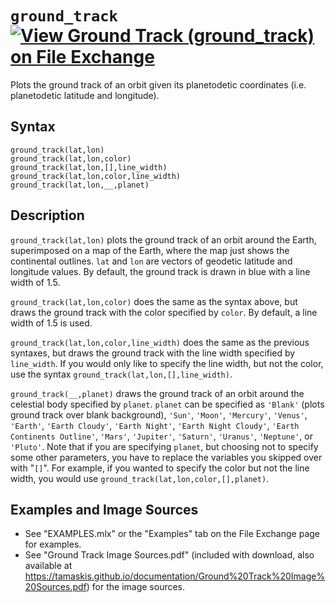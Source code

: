 # `ground_track` [![View Ground Track (ground_track) on File Exchange](https://www.mathworks.com/matlabcentral/images/matlab-file-exchange.svg)](https://www.mathworks.com/matlabcentral/fileexchange/89822-ground-track-ground_track)

Plots the ground track of an orbit given its planetodetic coordinates (i.e. planetodetic latitude and longitude).


## Syntax

`ground_track(lat,lon)`\
`ground_track(lat,lon,color)`\
`ground_track(lat,lon,[],line_width)`\
`ground_track(lat,lon,color,line_width)`\
`ground_track(lat,lon,__,planet)`


## Description

`ground_track(lat,lon)` plots the ground track of an orbit around the Earth, superimposed on a map of the Earth, where the map just shows the continental outlines. `lat` and `lon` are vectors of geodetic latitude and longitude values. By default, the ground track is drawn in blue with a line width of 1.5.
            
`ground_track(lat,lon,color)` does the same as the syntax above, but draws the ground track with the color specified by `color`. By default, a line width of 1.5 is used.

`ground_track(lat,lon,color,line_width)` does the same as the previous syntaxes, but draws the ground track with the line width specified by `line_width`. If you would only like to specify the line width, but not the color, use the syntax `ground_track(lat,lon,[],line_width)`.

`ground_track(__,planet)` draws the ground track of an orbit around the celestial body specified by `planet`. `planet` can be specified as `'Blank'` (plots ground track over blank background), `'Sun'`, `'Moon'`, `'Mercury'`, `'Venus'`, `'Earth'`, `'Earth Cloudy'`, `'Earth Night'`, `'Earth Night Cloudy'`, `'Earth Continents Outline'`, `'Mars'`, `'Jupiter'`, `'Saturn'`, `'Uranus'`, `'Neptune'`, or `'Pluto'`. Note that if you are specifying `planet`, but choosing not to specify some other parameters, you have to replace the variables you skipped over with "`[]`". For example, if you wanted to specify the color but not the line width, you would use `ground_track(lat,lon,color,[],planet)`.


## Examples and Image Sources

   -  See "EXAMPLES.mlx" or the "Examples" tab on the File Exchange page for examples.
   -  See "Ground Track Image Sources.pdf" (included with download, also available at https://tamaskis.github.io/documentation/Ground%20Track%20Image%20Sources.pdf) for the image sources.
